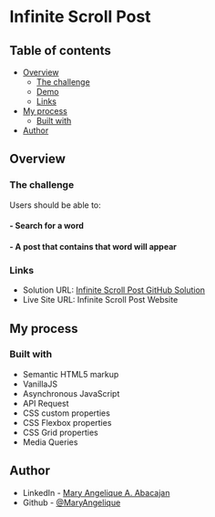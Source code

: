 # Infinite Scroll Post

## Table of contents

- [Overview](#overview)
  - [The challenge](#the-challenge)
  - [Demo](#project-demo)
  - [Links](#links)
- [My process](#my-process)
  - [Built with](#built-with)
- [Author](#author)

## Overview

### The challenge

Users should be able to:

#### - Search for a word

#### - A post that contains that word will appear

### Links

- Solution URL: [Infinite Scroll Post GitHub Solution](https://github.com/MaryAngelique/infinite-scroll-post)
- Live Site URL: Infinite Scroll Post Website

## My process

### Built with

- Semantic HTML5 markup
- VanillaJS
- Asynchronous JavaScript
- API Request
- CSS custom properties
- CSS Flexbox properties
- CSS Grid properties
- Media Queries

## Author

- LinkedIn - [Mary Angelique A. Abacajan](https://www.linkedin.com/in/mary-angelique-abacajan/)
- Github - [@MaryAngelique](https://www.github.com/MaryAngelique)
